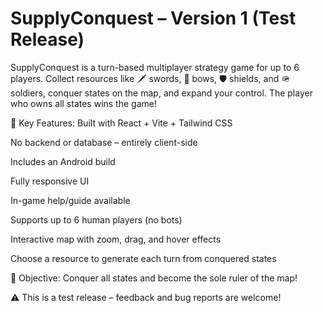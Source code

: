 # SupplyConquest – Version 1 (Test Release)
SupplyConquest is a turn-based multiplayer strategy game for up to 6 players. Collect resources like 🗡 swords, 🏹 bows, 🛡 shields, and 🪖 soldiers, conquer states on the map, and expand your control. The player who owns all states wins the game!

🔹 Key Features:
Built with React + Vite + Tailwind CSS

No backend or database – entirely client-side

Includes an Android build

Fully responsive UI

In-game help/guide available

Supports up to 6 human players (no bots)

Interactive map with zoom, drag, and hover effects

Choose a resource to generate each turn from conquered states

🎯 Objective: Conquer all states and become the sole ruler of the map!

⚠️ This is a test release – feedback and bug reports are welcome!
